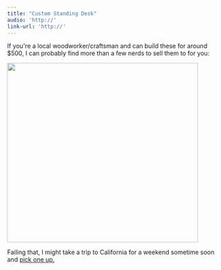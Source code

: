 ```yaml
---
title: "Custom Standing Desk"
audio: 'http://'
link-url: 'http://'
---
```

<p>If you're a local woodworker/craftsman and can build these for around $500, I can probably find more than a few nerds to sell them to for you:</p>
<p><img src="https://chrisenns.com/wp-content/uploads/2011/06/wood-standingdesk.jpg" alt="" title="wood-standingdesk" width="443" height="416" class="aligncenter size-full wp-image-19576" /></p>
<p>Failing that, I might take a trip to California for a weekend sometime soon and <a href="http://www.tinkeringmonkey.com/custom-standing-desk">pick one up.</a></p>

